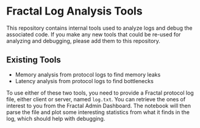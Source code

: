 # Fractal Log Analysis Tools

This repository contains internal tools used to analyze logs and debug the associated code. If you make any new tools that could be re-used for analyzing and debugging, please add them to this repository.

## Existing Tools
- Memory analysis from protocol logs to find memory leaks
- Latency analysis from protocol logs to find bottlenecks

To use either of these two tools, you need to provide a Fractal protocol log file, either client or server, named `log.txt`. You can retrieve the ones of interest to you from the Fractal Admin Dashboard. The notebook will then parse the file and plot some interesting statistics from what it finds in the log, which should help with debugging.

